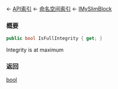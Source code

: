 ← [API索引](Api-Index) ← [命名空间索引](Namespace-Index) ← [IMySlimBlock](VRage.Game.ModAPI.Ingame.IMySlimBlock)

### 概要

```csharp
public bool IsFullIntegrity { get; }
```

Integrity is at maximum

### 返回

[bool](https://docs.microsoft.com/en-us/dotnet/api/System.Boolean?view=netframework-4.6)

